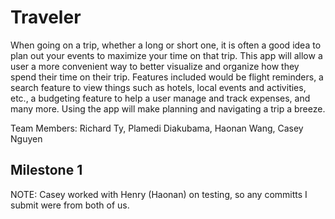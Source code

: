 # Traveler

When going on a trip, whether a long or short one, it is often a good idea to plan out your events to maximize your time on that trip. This app will allow a user a more convenient way to better visualize and organize how they spend their time on their trip. Features included would be flight reminders, a search feature to view things such as hotels, local events and activities, etc., a budgeting feature to help a user manage and track expenses, and many more. Using the app will make planning and navigating a trip a breeze.

Team Members: Richard Ty, Plamedi Diakubama, Haonan Wang, Casey Nguyen

## Milestone 1

NOTE: Casey worked with Henry (Haonan) on testing, so any committs I submit were from both of us.
